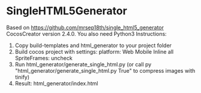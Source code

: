 # SingleHTML5Generator
Based on https://github.com/mrsep18th/single_html5_generator
CocosCreator version 2.4.0. You also need Python3
Instructions:
1. Copy build-templates and html_generator to your project folder
2. Build cocos project with settings:
  platform: Web Mobile
  Inline all SpriteFrames: uncheck
3. Run html_generator/generate_single_html.py (or call py "html_generator/generate_single_html.py True" to compress images with tinify)
4. Result: html_generator/index.html
